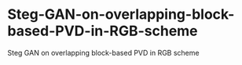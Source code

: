 # Steg-GAN-on-overlapping-block-based-PVD-in-RGB-scheme
Steg GAN on overlapping block-based PVD in RGB scheme
